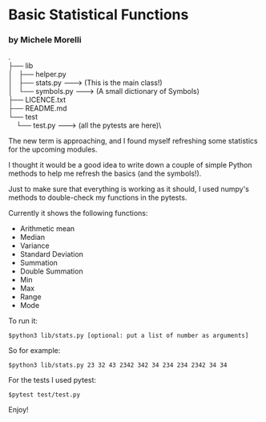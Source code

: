 # Basic Statistical Functions #
### by Michele Morelli ###
.\
├── lib\
│   ├── helper.py\
│   ├── stats.py ---> (This is the main class!)\
│   └── symbols.py ---> (A small dictionary of Symbols)\
├── LICENCE.txt\
├── README.md\
└── test\
&nbsp;&nbsp;&nbsp;&nbsp;└── test.py ---> (all the pytests are here)\

The new term is approaching, and I found myself refreshing some statistics for the upcoming modules.

I thought it would be a good idea to write down a couple of simple Python methods to help me refresh the basics (and the symbols!).

Just to make sure that everything is working as it should, I used numpy's methods to double-check my functions  in the pytests.

Currently it shows the following functions:
- Arithmetic mean
- Median
- Variance
- Standard Deviation
- Summation
- Double Summation
- Min
- Max
- Range
- Mode

To run it:

    $python3 lib/stats.py [optional: put a list of number as arguments]

So for example:

    $python3 lib/stats.py 23 32 43 2342 342 34 234 234 2342 34 34

For the tests I used pytest:

    $pytest test/test.py

Enjoy!
